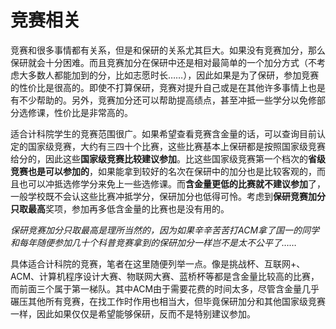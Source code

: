 # 竞赛相关

竞赛和很多事情都有关系，但是和保研的关系尤其巨大。如果没有竞赛加分，那么保研就会十分困难。而且竞赛加分在保研中还是相对最简单的一个加分方式（不考虑大多数人都能加到的分，比如志愿时长……），因此如果是为了保研，参加竞赛的性价比是很高的。即使不打算保研，竞赛对提升自己或是在其他许多事情上也是有不少帮助的。另外，竞赛加分还可以帮助提高绩点，甚至冲抵一些学分以免修部分选修课，性价比是非常高的。

适合计科院学生的竞赛范围很广。如果希望查看竞赛含金量的话，可以查询目前认定的国家级竞赛，大约有三四十个比赛，这些比赛基本上保研都是按照国家级竞赛给分的，因此这些**国家级竞赛比较建议参加**。比这些国家级竞赛第一个档次的**省级竞赛也是可以参加的**，如果能拿到较好的名次在保研中的加分也是比较客观的，而且也可以冲抵选修学分来免上一些选修课。而**含金量更低的比赛就不建议参加**了，一般学校既不会认这些比赛冲抵学分，保研加分也低得可怜。考虑到**保研竞赛加分只取最高**奖项，参加再多低含金量的比赛也是没有用的。

*保研竞赛加分只取最高是理所当然的，因为如果辛辛苦苦打ACM拿了国一的同学和每年随便参加几十个科普竞赛拿到的保研加分一样岂不是太不公平了……*

具体适合计科院的竞赛，笔者在这里随便列举一点。像是挑战杯、互联网+、ACM、计算机程序设计大赛、物联网大赛、蓝桥杯等都是含金量比较高的比赛，而前面三个属于第一梯队。其中ACM由于需要花费的时间太多，尽管含金量几乎碾压其他所有竞赛，在找工作时作用也相当大，但毕竟保研加分和其他国家级竞赛一样，因此如果仅仅是希望能够保研，反而不是特别建议参加。